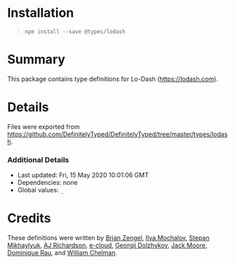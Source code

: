 # Installation
> `npm install --save @types/lodash`

# Summary
This package contains type definitions for Lo-Dash (https://lodash.com).

# Details
Files were exported from https://github.com/DefinitelyTyped/DefinitelyTyped/tree/master/types/lodash.

### Additional Details
 * Last updated: Fri, 15 May 2020 10:01:06 GMT
 * Dependencies: none
 * Global values: `_`

# Credits
These definitions were written by [Brian Zengel](https://github.com/bczengel), [Ilya Mochalov](https://github.com/chrootsu), [Stepan Mikhaylyuk](https://github.com/stepancar), [AJ Richardson](https://github.com/aj-r), [e-cloud](https://github.com/e-cloud), [Georgii Dolzhykov](https://github.com/thorn0), [Jack Moore](https://github.com/jtmthf), [Dominique Rau](https://github.com/DomiR), and [William Chelman](https://github.com/WilliamChelman).
